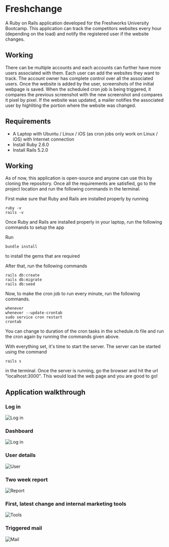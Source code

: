 # Freshchange

A Ruby on Rails application developed for the Freshworks University Bootcamp. This application can track the competitors websites every hour (depending on the load) and notify the registered user if the website changes.

## Working

There can be multiple accounts and each accounts can further have more users associated with them. Each user can add the websites they want to track. The account owner has complete control over all the associated users. Once the website is added by the user, screenshots of the initial webpage is saved. When the scheduled cron job is being triggered, it compares the previous screenshot with the new screenshot and compares it pixel by pixel. If the website was updated, a mailer notifies the associated user by highliting the portion where the website was changed.

## Requirements

* A Laptop with Ubuntu / Linux / iOS (as cron jobs only work on Linux / iOS) with Internet connection
* Install Ruby 2.6.0
* Install Rails 5.2.0

## Working


As of now, this application is open-source and anyone can use this by cloning the repository.
Once all the requirements are satisfied, go to the project location and run the following commands in the terminal.

First make sure that Ruby and Rails are installed properly by running

```
ruby -v
rails -v
```

Once Ruby and Rails are installed properly in your laptop, run the following commands to setup the app

Run
```
bundle install
```
to install the gems that are required

After that, run the following commands

```
rails db:create
rails db:migrate
rails db:seed
```

Now, to make the cron job to run every minute, run the following commands.

```
whenever
whenever --update-crontab
sudo service cron restart
crontab
```
You can change to duration of the cron tasks in the schedule.rb file and run the cron again by running the commands given above.

With everything set, it's time to start the server. The server can be started using the command

```
rails s
``` 

in the terminal. Once the server is running, go the browser and hit the url "localhost:3000". This would load the web page and you are good to go!


## Application walkthrough


### Log in
![Log in](https://github.com/raghav-chakravarthi/freshcgange/blob/master/public/assets/1.png "Log in")



### Dashboard
![Log in](https://github.com/raghav-chakravarthi/freshcgange/blob/master/public/assets/2.png "Dashboard")



### User details
![User](https://github.com/raghav-chakravarthi/freshcgange/blob/master/public/assets/3.png "User details")



### Two week report
![Report](https://github.com/raghav-chakravarthi/freshcgange/blob/master/public/assets/4.png "Two week report")



### First, latest change and internal marketing tools
![Tools](https://github.com/raghav-chakravarthi/freshcgange/blob/master/public/assets/5.png "Tools")



### Triggered mail
![Mail](https://github.com/raghav-chakravarthi/freshcgange/blob/master/public/assets/6.png "Mail")

